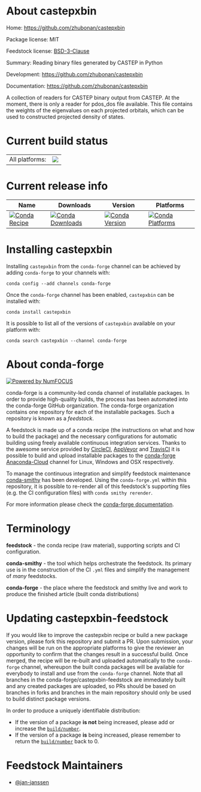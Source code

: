 About castepxbin
================

Home: https://github.com/zhubonan/castepxbin

Package license: MIT

Feedstock license: [BSD-3-Clause](https://github.com/conda-forge/castepxbin-feedstock/blob/master/LICENSE.txt)

Summary: Reading binary files generated by CASTEP in Python

Development: https://github.com/zhubonan/castepxbin

Documentation: https://github.com/zhubonan/castepxbin

A collection of readers for CASTEP binary output from CASTEP. At the
moment, there is only a reader for pdos_dos file available. This file
contains the weights of the eigenvalues on each projected orbitals,
which can be used to constructed projected density of states.


Current build status
====================


<table><tr><td>All platforms:</td>
    <td>
      <a href="https://dev.azure.com/conda-forge/feedstock-builds/_build/latest?definitionId=11607&branchName=master">
        <img src="https://dev.azure.com/conda-forge/feedstock-builds/_apis/build/status/castepxbin-feedstock?branchName=master">
      </a>
    </td>
  </tr>
</table>

Current release info
====================

| Name | Downloads | Version | Platforms |
| --- | --- | --- | --- |
| [![Conda Recipe](https://img.shields.io/badge/recipe-castepxbin-green.svg)](https://anaconda.org/conda-forge/castepxbin) | [![Conda Downloads](https://img.shields.io/conda/dn/conda-forge/castepxbin.svg)](https://anaconda.org/conda-forge/castepxbin) | [![Conda Version](https://img.shields.io/conda/vn/conda-forge/castepxbin.svg)](https://anaconda.org/conda-forge/castepxbin) | [![Conda Platforms](https://img.shields.io/conda/pn/conda-forge/castepxbin.svg)](https://anaconda.org/conda-forge/castepxbin) |

Installing castepxbin
=====================

Installing `castepxbin` from the `conda-forge` channel can be achieved by adding `conda-forge` to your channels with:

```
conda config --add channels conda-forge
```

Once the `conda-forge` channel has been enabled, `castepxbin` can be installed with:

```
conda install castepxbin
```

It is possible to list all of the versions of `castepxbin` available on your platform with:

```
conda search castepxbin --channel conda-forge
```


About conda-forge
=================

[![Powered by NumFOCUS](https://img.shields.io/badge/powered%20by-NumFOCUS-orange.svg?style=flat&colorA=E1523D&colorB=007D8A)](http://numfocus.org)

conda-forge is a community-led conda channel of installable packages.
In order to provide high-quality builds, the process has been automated into the
conda-forge GitHub organization. The conda-forge organization contains one repository
for each of the installable packages. Such a repository is known as a *feedstock*.

A feedstock is made up of a conda recipe (the instructions on what and how to build
the package) and the necessary configurations for automatic building using freely
available continuous integration services. Thanks to the awesome service provided by
[CircleCI](https://circleci.com/), [AppVeyor](https://www.appveyor.com/)
and [TravisCI](https://travis-ci.com/) it is possible to build and upload installable
packages to the [conda-forge](https://anaconda.org/conda-forge)
[Anaconda-Cloud](https://anaconda.org/) channel for Linux, Windows and OSX respectively.

To manage the continuous integration and simplify feedstock maintenance
[conda-smithy](https://github.com/conda-forge/conda-smithy) has been developed.
Using the ``conda-forge.yml`` within this repository, it is possible to re-render all of
this feedstock's supporting files (e.g. the CI configuration files) with ``conda smithy rerender``.

For more information please check the [conda-forge documentation](https://conda-forge.org/docs/).

Terminology
===========

**feedstock** - the conda recipe (raw material), supporting scripts and CI configuration.

**conda-smithy** - the tool which helps orchestrate the feedstock.
                   Its primary use is in the construction of the CI ``.yml`` files
                   and simplify the management of *many* feedstocks.

**conda-forge** - the place where the feedstock and smithy live and work to
                  produce the finished article (built conda distributions)


Updating castepxbin-feedstock
=============================

If you would like to improve the castepxbin recipe or build a new
package version, please fork this repository and submit a PR. Upon submission,
your changes will be run on the appropriate platforms to give the reviewer an
opportunity to confirm that the changes result in a successful build. Once
merged, the recipe will be re-built and uploaded automatically to the
`conda-forge` channel, whereupon the built conda packages will be available for
everybody to install and use from the `conda-forge` channel.
Note that all branches in the conda-forge/castepxbin-feedstock are
immediately built and any created packages are uploaded, so PRs should be based
on branches in forks and branches in the main repository should only be used to
build distinct package versions.

In order to produce a uniquely identifiable distribution:
 * If the version of a package **is not** being increased, please add or increase
   the [``build/number``](https://conda.io/docs/user-guide/tasks/build-packages/define-metadata.html#build-number-and-string).
 * If the version of a package **is** being increased, please remember to return
   the [``build/number``](https://conda.io/docs/user-guide/tasks/build-packages/define-metadata.html#build-number-and-string)
   back to 0.

Feedstock Maintainers
=====================

* [@jan-janssen](https://github.com/jan-janssen/)

